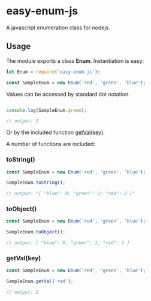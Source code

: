 # easy-enum-js
A javascript enumeration class for nodejs.

## Usage
The module exports a class **Enum**. Instantiation is easy:

``` javascript
let Enum = require('easy-enum-js');

const SampleEnum = new Enum('red', 'green', 'blue');
```

Values can be accessed by standard dot notation.

``` javascript

console.log(SampleEnum.green);

// output: 1
```

Or by the included function [getVal(key)](#getval).

A number of functions are included:

### toString()

``` javascript
const SampleEnum = new Enum('red', 'green', 'blue');

SampleEnum.toString();

// output: "{ "blue": 0; "green": 1; "red": 2 }"
```

### toObject()

``` javascript
const SampleEnum = new Enum('red', 'green', 'blue');

SampleEnum.toObject();

// output: { "blue": 0, "green": 1, "red": 2 }
```

### <a name="getval">getVal(key)</a>

``` javascript
const SampleEnum = new Enum('red', 'green', 'blue');

SampleEnum.getVal('red');

// output: 2
```
